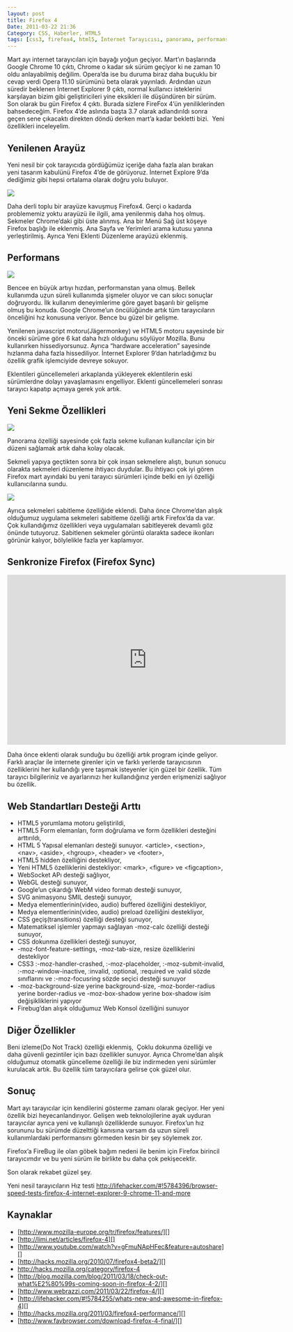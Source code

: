 ```yaml
---
layout: post
title: Firefox 4
Date: 2011-03-22 21:36
Category: CSS, Haberler, HTML5
tags: [css3, firefox4, html5, İnternet Tarayıcısı, panorama, performans]
---
```


Mart ayı internet tarayıcıları için bayağı yoğun geçiyor. Mart’ın
başlarında Google Chrome 10 çıktı, Chrome o kadar sık sürüm geçiyor ki
ne zaman 10 oldu anlayabilmiş değilim. Opera’da ise bu duruma biraz daha
buçuklu bir cevap verdi Opera 11.10 sürümünü beta olarak yayınladı.
Ardından uzun süredir beklenen İnternet Explorer 9 çıktı, normal
kullanıcı isteklerini karşılayan bizim gibi geliştiricileri yine
eksikleri ile düşündüren bir sürüm. Son olarak bu gün Firefox 4 çıktı.
Burada sizlere FireFox 4’ün yeniliklerinden bahsedeceğim. Firefox 4’de
aslında başta 3.7 olarak adlandırıldı sonra geçen sene çıkacaktı
direkten döndü derken mart’a kadar bekletti bizi.  Yeni özellikleri
inceleyelim.

## Yenilenen Arayüz

Yeni nesil bir çok tarayıcıda gördüğümüz içeriğe daha fazla alan bırakan
yeni tasarım kabulünü Firefox 4’de de görüyoruz. İnternet Explore 9’da
dediğimiz gibi hepsi ortalama olarak doğru yolu buluyor.

![][100]

Daha derli toplu bir arayüze kavuşmuş Firefox4. Gerçi o kadarda
problememiz yoktu arayüzü ile ilgili, ama yenilenmiş daha hoş olmuş.
Sekmeler Chrome’daki gibi üste alınmış. Ana bir Menü Sağ üst köşeye
Firefox başlığı ile eklenmiş. Ana Sayfa ve Yerimleri arama kutusu yanına
yerleştirilmiş. Ayrıca Yeni Eklenti Düzenleme arayüzü eklenmiş.

## Performans

![][1]

Bencee en büyük artıyı hızdan, performanstan yana olmuş. Bellek
kullanımda uzun süreli kullanımda şişmeler oluyor ve can sıkıcı sonuçlar
doğruyordu. İlk kullanım deneyimlerime göre gayet başarılı bir gelişme
olmuş bu konuda. Google Chrome’un öncülüğünde artık tüm tarayıcıların
önceliğini hız konusuna veriyor. Bence bu güzel bir gelişme.

Yenilenen javascript motoru(Jägermonkey) ve HTML5 motoru sayesinde bir
önceki sürüme göre 6 kat daha hızlı olduğunu söylüyor Mozilla. Bunu
kullanırken hissediyorsunuz. Ayrıca “hardware acceleration” sayesinde
hızlanma daha fazla hissediliyor. İnternet Explorer 9’dan hatırladığımız
bu özellik grafik işlemciyide devreye sokuyor.

Eklentileri güncellemeleri arkaplanda yükleyerek eklentilerin eski
sürümlerdne dolayı yavaşlamasını engelliyor. Eklenti güncellemeleri
sonrası tarayıcı kapatıp açmaya gerek yok artık.

## Yeni Sekme Özellikleri

![][2]

Panorama özelliği sayesinde çok fazla sekme kullanan kullancılar için
bir düzeni sağlamak artık daha kolay olacak.

Sekmeli yapıya geçtikten sonra bir çok insan sekmelere alıştı, bunun
sonucu olarakta sekmeleri düzenleme ihtiyacı duydular. Bu ihtiyacı çok
iyi gören Firefox mart ayındaki bu yeni tarayıcı sürümleri içinde belki
en iyi özelliği kullanıcılarına sundu.

![][3]

Ayrıca sekmeleri sabitleme özelliğide eklendi. Daha önce Chrome’dan
alışık olduğumuz uygulama sekmeleri sabitleme özelliği artık Firefox’da
da var. Çok kullandığımız özellikleri veya uygulamaları sabitleyerek
devamlı göz önünde tutuyoruz. Sabitlenen sekmeler görüntü olarakta
sadece ikonları görünür kalıyor, bölylelikle fazla yer kaplamıyor.

## Senkronize Firefox (Firefox Sync)

<object width="640" height="390"><param name="movie" value="http://www.youtube-nocookie.com/v/mIfAqzeQiBU?fs=1&amp;hl=en_US"></param><param name="allowFullScreen" value="true"></param><param name="allowscriptaccess" value="always"></param><embed src="http://www.youtube-nocookie.com/v/mIfAqzeQiBU?fs=1&amp;hl=en_US" type="application/x-shockwave-flash" allowscriptaccess="always" allowfullscreen="true" width="640" height="390"></embed></object>

Daha önce eklenti olarak sunduğu bu özelliği artık program içinde
geliyor. Farklı araçlar ile internete girenler için ve farklı yerlerde
tarayıcısının özelliklerini her kullandığı yere taşımak isteyenler için
güzel bir özellik. Tüm tarayıcı bilgileriniz ve ayarlarınızı her
kullandığınız yerden erişmenizi sağlıyor bu özellik.

## Web Standartları Desteği Arttı

-   HTML5 yorumlama motoru geliştirildi,
-   HTML5 Form elemanları, form doğrulama ve form özellikleri desteğini
    arttırıldı,
-   HTML 5 Yapısal elemanları desteği sunuyor. <article\>, <section\>,
    <nav\>, <aside\>, <hgroup\>, <header\> ve <footer\>,
-   HTML5 hidden özelliğini destekliyor,
-   Yeni HTML5 özelliklerini destekliyor: <mark\>, <figure\> ve
    <figcaption\>,
-   WebSocket APı desteği sağlıyor,
-   WebGL desteği sunuyor,
-   Google’un çıkardığı WebM video formatı desteği sunuyor,
-   SVG animasyonu SMIL desteği sunuyor,
-   Medya elementlerinin(video, audio) buffered özelliğini destekliyor,
-   Medya elementlerinin(video, audio) preload özelliğini destekliyor,
-   CSS geçiş(transitions) özelliği desteği sunuyor,
-   Matematiksel işlemler yapmayı sağlayan -moz-calc özelliği desteği
    sunuyor,
-   CSS dokunma özellikleri desteği sunuyor,
-   -moz-font-feature-settings, -moz-tab-size, resize özelliklerini
    destekliyor
-   CSS3 :-moz-handler-crashed, :-moz-placeholder, :-moz-submit-invalid,
    :-moz-window-inactive, :invalid, :optional, :required ve :valid
    sözde sınıflarını ve :-moz-focusring sözde seçici desteği sunuyor
-   -moz-background-size yerine background-size, -moz-border-radius
    yerine border-radius ve -moz-box-shadow yerine box-shadow isim
    değişikliklerini yapıyor
-   Firebug’dan alışık olduğumuz Web Konsol özelliğini sunuyor

## Diğer Özellikler

Beni izleme(Do Not Track) özelliği eklenmiş,  Çoklu dokunma özelliği ve
daha güvenli gezintiler için bazı özellikler sunuyor. Ayrıca Chrome’dan
alışık olduğumuz otomatik güncelleme özelliği ile biz indirmeden yeni
sürümler kurulacak artık. Bu özellik tüm tarayıcılara gelirse çok güzel
olur.

## Sonuç

Mart ayı tarayıcılar için kendilerini gösterme zamanı olarak geçiyor.
Her yeni özellik bizi heyecanlandırıyor. Gelişen web teknolojilerine
ayak uyduran tarayıcılar ayrıca yeni ve kullanışlı özelliklerde sunuyor.
Firefox’un hız sorununu bu sürümde düzelttiği kanısına varsam da uzun
süreli kullanımlardaki performansını görmeden kesin bir şey söylemek
zor.

Firefox’a FireBug ile olan göbek bağım nedeni ile benim için Firefox
birincil tarayıcımdır ve bu yeni sürüm ile birlikte bu daha çok
pekişecektir.

Son olarak rekabet güzel şey.

Yeni nesil tarayıcıların Hız testi
http://lifehacker.com/#!5784396/browser-speed-tests-firefox-4-internet-explorer-9-chrome-11-and-more

## Kaynaklar

-   [http://www.mozilla-europe.org/tr/firefox/features/][]
-   [http://limi.net/articles/firefox-4][]
-   [http://www.youtube.com/watch?v=gFmuNApHFec&feature=autoshare][]
-   [http://hacks.mozilla.org/2010/07/firefox4-beta2/][]
-   http://hacks.mozilla.org/category/firefox-4
-   [http://blog.mozilla.com/blog/2011/03/18/check-out-what%E2%80%99s-coming-soon-in-firefox-4-2/][]
-   [http://www.webrazzi.com/2011/03/22/firefox-4/][]
-   [http://lifehacker.com/#!5784255/whats-new-and-awesome-in-firefox-4][]
-   [http://hacks.mozilla.org/2011/03/firefox4-performance/][]
-   [http://www.favbrowser.com/download-firefox-4-final/][]

  [100]: https://lh4.googleusercontent.com/wT0MyRQDahXBdUueCY_8qHMoMC37hoPtySbYHHyjVLPD30IOSeOWiUaSt2TA_aSgBKHub7UkwFNFBacqYHfYS12iC8woqC6pxh6Ti3LXf3F8LbIuJVs
  [1]: https://lh5.googleusercontent.com/gq5xvrZo8P4EFebP_wz3516CNIO7fYBKXSLnGuOB1zey0I94kNcu_O_1o5wGVPn_FnS7lsDSEg5K1GfNFSrdBbn7v817gu975gwH02_jsfNxLKMQX1Q
  [2]: https://lh4.googleusercontent.com/cgeDZNSs5J8JKioXQvLZOdeCnC9ULwomwWo8bHojd_4rFG_OUl-ZEUZigFNvFL83zWK8qdH90Sz_JrXDD6iZQkX0NY252NXkY9Y_YG2EQFALlUST9ME
  [3]: https://lh4.googleusercontent.com/yEqkoMqxaoS44WCODs7ldIOYjS3ow7E2o8KPZE1g6RInRYx5LiyrZ_VacfDGsF5T-cDfoHEtnWOZFDWO-tRMPye-o43Fe3EY5dmqjYkG7ZpnJg9-ItU
  [http://www.mozilla-europe.org/tr/firefox/features/]: http://www.mozilla-europe.org/tr/firefox/features/
  [http://limi.net/articles/firefox-4]: http://limi.net/articles/firefox-4
  [http://www.youtube.com/watch?v=gFmuNApHFec&feature=autoshare]: http://www.youtube.com/watch?v=gFmuNApHFec&feature=autoshare
  [http://hacks.mozilla.org/2010/07/firefox4-beta2/]: http://hacks.mozilla.org/2010/07/firefox4-beta2/
  [http://blog.mozilla.com/blog/2011/03/18/check-out-what%E2%80%99s-coming-soon-in-firefox-4-2/]: http://blog.mozilla.com/blog/2011/03/18/check-out-what%E2%80%99s-coming-soon-in-firefox-4-2/
  [http://www.webrazzi.com/2011/03/22/firefox-4/]: http://www.webrazzi.com/2011/03/22/firefox-4/
  [http://lifehacker.com/#!5784255/whats-new-and-awesome-in-firefox-4]: http://lifehacker.com/#!5784255/whats-new-and-awesome-in-firefox-4
  [http://hacks.mozilla.org/2011/03/firefox4-performance/]: http://hacks.mozilla.org/2011/03/firefox4-performance/
  [http://www.favbrowser.com/download-firefox-4-final/]: http://www.favbrowser.com/download-firefox-4-final/